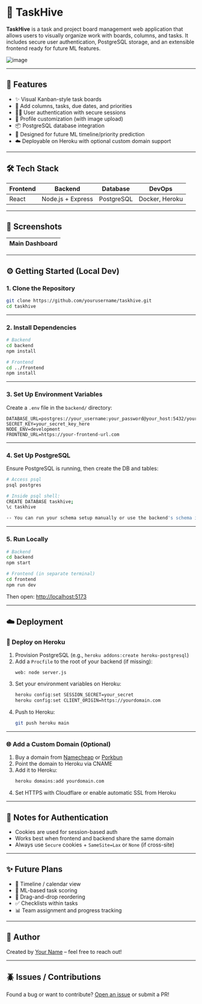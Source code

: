 # 🐝 TaskHive

**TaskHive** is a task and project board management web application that allows users to visually organize work with boards, columns, and tasks. It includes secure user authentication, PostgreSQL storage, and an extensible frontend ready for future ML features.

![image](https://github.com/user-attachments/assets/3fdb73dc-6c3c-455b-8029-820568a0c4b3)

---

## 🚀 Features

- ✨ Visual Kanban-style task boards
- 📌 Add columns, tasks, due dates, and priorities
- 🧑‍💻 User authentication with secure sessions
- 🎨 Profile customization (with image upload)
- 📦 PostgreSQL database integration
- 🌱 Designed for future ML timeline/priority prediction
- ☁️ Deployable on Heroku with optional custom domain support

---

## 🛠 Tech Stack

| Frontend | Backend          | Database   | DevOps         |
|----------|------------------|------------|----------------|
| React    | Node.js + Express | PostgreSQL | Docker, Heroku |

---

## 📸 Screenshots

| Main Dashboard |
|----------------|

---

## ⚙️ Getting Started (Local Dev)

### 1. Clone the Repository

```bash
git clone https://github.com/yourusername/taskhive.git
cd taskhive
```

---

### 2. Install Dependencies

```bash
# Backend
cd backend
npm install

# Frontend
cd ../frontend
npm install
```

---

### 3. Set Up Environment Variables

Create a `.env` file in the `backend/` directory:

```env
DATABASE_URL=postgres://your_username:your_password@your_host:5432/your_db_name
SECRET_KEY=your_secret_key_here
NODE_ENV=development
FRONTEND_URL=https://your-frontend-url.com

```

---

### 4. Set Up PostgreSQL

Ensure PostgreSQL is running, then create the DB and tables:

```bash
# Access psql
psql postgres

# Inside psql shell:
CREATE DATABASE taskhive;
\c taskhive

-- You can run your schema setup manually or use the backend's schema initializer if provided
```

---

### 5. Run Locally

```bash
# Backend
cd backend
npm start

# Frontend (in separate terminal)
cd frontend
npm run dev
```

Then open: [http://localhost:5173](http://localhost:5173)

---

## ☁️ Deployment

### 🔷 Deploy on Heroku

1. Provision PostgreSQL (e.g., `heroku addons:create heroku-postgresql`)
2. Add a `Procfile` to the root of your backend (if missing):
   ```
   web: node server.js
   ```
3. Set your environment variables on Heroku:
   ```bash
   heroku config:set SESSION_SECRET=your_secret
   heroku config:set CLIENT_ORIGIN=https://yourdomain.com
   ```
4. Push to Heroku:
   ```bash
   git push heroku main
   ```

---

### 🌐 Add a Custom Domain (Optional)

1. Buy a domain from [Namecheap](https://namecheap.com) or [Porkbun](https://porkbun.com)
2. Point the domain to Heroku via CNAME
3. Add it to Heroku:
   ```bash
   heroku domains:add yourdomain.com
   ```
4. Set HTTPS with Cloudflare or enable automatic SSL from Heroku

---

## 📌 Notes for Authentication

- Cookies are used for session-based auth
- Works best when frontend and backend share the same domain
- Always use `Secure` cookies + `SameSite=Lax` or `None` (if cross-site)

---

## ✨ Future Plans

- 📅 Timeline / calendar view
- 🧠 ML-based task scoring
- 🔄 Drag-and-drop reordering
- ✅ Checklists within tasks
- 📊 Team assignment and progress tracking

---

## 🧑 Author

Created by [Your Name](https://github.com/yourusername) – feel free to reach out!

---

## 🪲 Issues / Contributions

Found a bug or want to contribute? [Open an issue](https://github.com/yourusername/taskhive/issues) or submit a PR!
